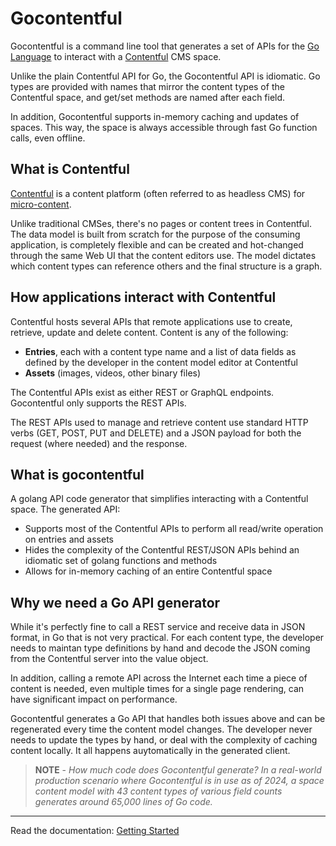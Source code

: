 # Gocontentful

Gocontentful is a command line tool that generates a set of APIs for the [Go Language](https://go.dev) to interact with a [Contentful](https://www.contentful.com) CMS space.

Unlike the plain Contentful API for Go, the Gocontentful API is idiomatic. Go types are provided with names that mirror the content types of the Contentful space, and get/set methods are named after each field.

In addition, Gocontentful supports in-memory caching and updates of spaces. This way, the space is always accessible through fast Go function calls, even offline.

## What is Contentful

[Contentful](https://www.contentful.com/) is a content platform (often referred to as headless CMS) for [micro-content](https://www.contentful.com/r/knowledgebase/content-as-a-microservice/).

Unlike traditional CMSes, there's no pages or content trees in Contentful. The data model is built from scratch for the purpose of the consuming application, is completely flexible and can be created and hot-changed through the same Web UI that the content editors use. The model dictates which content types can reference others and the final structure is a graph.

## How applications interact with Contentful

Contentful hosts several APIs that remote applications use to create, retrieve, update and delete content. Content is any of the following:

- **Entries**, each with a content type name and a list of data fields as defined by the developer in the content model editor at Contentful
- **Assets** (images, videos, other binary files)

The Contentful APIs exist as either REST or GraphQL endpoints. Gocontentful only supports the REST APIs.

The REST APIs used to manage and retrieve content use standard HTTP verbs (GET, POST, PUT and DELETE) and a JSON payload for both the request (where needed) and the response.

## What is gocontentful

A golang API code generator that simplifies interacting with a Contentful space. The generated API:

- Supports most of the Contentful APIs to perform all read/write operation on entries and assets
- Hides the complexity of the Contentful REST/JSON APIs behind an idiomatic set of golang functions and methods
- Allows for in-memory caching of an entire Contentful space

## Why we need a Go API generator

While it's perfectly fine to call a REST service and receive data in JSON format, in Go that is not very practical. For each content type, the developer needs to maintan type definitions by hand and decode the JSON coming from the Contentful server into the value object.

In addition, calling a remote API across the Internet each time a piece of content is needed, even multiple times for a single page rendering, can have significant impact on performance.

Gocontentful generates a Go API that handles both issues above and can be regenerated every time the content model changes. The developer never needs to update the types by hand, or deal with the complexity of caching content locally. It all happens auytomatically in the generated client.

> **NOTE** - _How much code does Gocontentful generate? In a real-world production scenario where Gocontentful is in use as of 2024, a space content model with 43 content types of various field counts generates around 65,000 lines of Go code._

[//]: # (Footer)

---

Read the documentation: [Getting Started](docs/00-gettingstarted)
